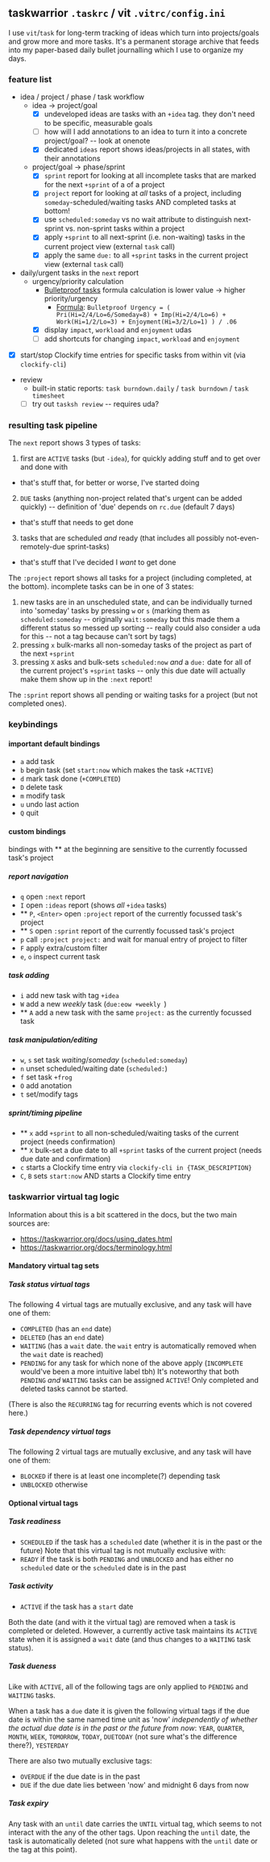 ## taskwarrior `.taskrc` / vit `.vitrc/config.ini`

I use `vit`/`task` for long-term tracking of ideas which turn into projects/goals and grow more and more tasks. It's a permanent storage archive that feeds into my paper-based daily bullet journalling which I use to organize my days.

### feature list

* idea / project / phase / task workflow
  * idea -> project/goal
    * [X] undeveloped ideas are tasks with an `+idea` tag. they don't need to be specific, measurable goals
    * [ ] how will I add annotations to an idea to turn it into a concrete project/goal? -- look at onenote
    * [X] dedicated `ideas` report shows ideas/projects in all states, with their annotations
  * project/goal -> phase/sprint
    * [X] `sprint` report for looking at all incomplete tasks that are marked for the next `+sprint` of a of a project
    * [X] `project` report for looking at *all* tasks of a project, including `someday`-scheduled/waiting tasks AND completed tasks at bottom!
    * [X] use `scheduled:someday` vs no wait attribute to distinguish next-sprint vs. non-sprint tasks within a project
    * [X] apply `+sprint` to all next-sprint (i.e. non-waiting) tasks in the current project view (external `task` call)
    * [X] apply the same `due:` to all `+sprint` tasks in the current project view (external `task` call)
* daily/urgent tasks in the `next` report
  * urgency/priority calculation
    * [Bulletproof tasks](https://www.notion.vip/bulletproof-tasks/) formula calculation is lower value -> higher priority/urgency
      * [Formula](https://www.notion.so/Bulletproof-Task-Formulas-5be62765ea5b465cb9a2dc38b950d8a5): `Bulletproof Urgency = ( Pri(Hi=2/4/Lo=6/Someday=8) + Imp(Hi=2/4/Lo=6) + Work(Hi=1/2/Lo=3) + Enjoyment(Hi=3/2/Lo=1) ) / .06`
    * [X] display `impact`, `workload` and `enjoyment` udas
    * [ ] add shortcuts for changing `impact`, `workload` and `enjoyment`
* [X] start/stop Clockify time entries for specific tasks from within vit (via `clockify-cli`)
* review
  * built-in static reports: `task burndown.daily` / `task burndown` / `task timesheet`
  * [ ] try out `tasksh review` -- requires uda?

### resulting task pipeline

The `next` report shows 3 types of tasks:
1. first are `ACTIVE` tasks (but `-idea`), for quickly adding stuff and to get over and done with
  * that's stuff that, for better or worse, I've started doing
2. `DUE` tasks (anything non-project related that's urgent can be added quickly) -- definition of 'due' depends on `rc.due` (default 7 days)
  * that's stuff that needs to get done
3. tasks that are scheduled *and* ready (that includes all possibly not-even-remotely-due sprint-tasks)
  * that's stuff that I've decided I *want* to get done

The `:project` report shows all tasks for a project (including completed, at the bottom). incomplete tasks can be in one of 3 states:
1. new tasks are in an unscheduled state, and can be individually turned into 'someday' tasks by pressing `w` or `s` (marking them as `scheduled:someday` -- originally `wait:someday` but this made them a different status so messed up sorting -- really could also consider a uda for this -- not a tag because can't sort by tags)
2. pressing `x` bulk-marks all non-someday tasks of the project as part of the next `+sprint`
3. pressing `X` asks and bulk-sets `scheduled:now` *and* a `due:` date for all of the current project's `+sprint` tasks -- only this due date will actually make them show up in the `:next` report!

The `:sprint` report shows all pending or waiting tasks for a project (but not completed ones).

### keybindings

#### important default bindings

* `a` add task
* `b` begin task (set `start:now` which makes the task `+ACTIVE`)
* `d` mark task done (`+COMPLETED`)
* `D` delete task
* `m` modify task
* `u` undo last action
* `Q` quit

#### custom bindings

bindings with ** at the beginning are sensitive to the currently focussed task's project

##### report navigation

* `q` open `:next` report
* `I` open `:ideas` report (shows *all* `+idea` tasks)
* ** `P`, `<Enter>` open `:project` report of the currently focussed task's project
* ** `S` open `:sprint` report of the currently focussed task's project
* `p` call `:project project:` and wait for manual entry of project to filter
* `F` apply extra/custom filter
* `e`, `o` inspect current task

##### task adding

* `i` add new task with tag `+idea`
* `W` add a new *weekly* task (`due:eow +weekly `)
* ** `A` add a new task with the same `project:` as the currently focussed task

##### task manipulation/editing

* `w`, `s` set task *waiting*/*someday* (`scheduled:someday`)
* `n` unset scheduled/waiting date (`scheduled:`)
* `f` set task `+frog`
* `O` add anotation
* `t` set/modify tags

##### sprint/timing pipeline

* ** `x` add `+sprint` to all non-scheduled/waiting tasks of the current project (needs confirmation)
* ** `X` bulk-set a due date to all `+sprint` tasks of the current project (needs due date and confirmation)
* `c` starts a Clockify time entry via `clockify-cli in {TASK_DESCRIPTION}`
* `C`, `B` sets `start:now` AND starts a Clockify time entry

<!-- previous:
`clockify-cli out`
-->

### taskwarrior virtual tag logic

Information about this is a bit scattered in the docs, but the two main sources are:
* https://taskwarrior.org/docs/using_dates.html
* https://taskwarrior.org/docs/terminology.html

#### Mandatory virtual tag sets

##### Task status virtual tags

The following 4 virtual tags are mutually exclusive, and any task will have one of them:

* `COMPLETED` (has an `end` date)
* `DELETED` (has an `end` date)
* `WAITING` (has a `wait` date. the `wait` entry is automatically removed when the `wait` date is reached)
* `PENDING` for any task for which none of the above apply (`INCOMPLETE` would've been a more intuitive label tbh)
It's noteworthy that both `PENDING` *and* `WAITING` tasks can be assigned `ACTIVE`! Only completed and deleted tasks cannot be started.

(There is also the `RECURRING` tag for recurring events which is not covered here.)

##### Task dependency virtual tags

The following 2 virtual tags are mutually exclusive, and any task will have one of them:

* `BLOCKED` if there is at least one incomplete(?) depending task
* `UNBLOCKED` otherwise

#### Optional virtual tags

##### Task readiness 

* `SCHEDULED` if the task has a `scheduled` date (whether it is in the past or the future)
Note that this virtual tag is not mutually exclusive with:
* `READY` if the task is both `PENDING` and `UNBLOCKED` and has either no `scheduled` date or the `scheduled` date is in the past

##### Task activity

* `ACTIVE` if the task has a `start` date

Both the date (and with it the virtual tag) are removed when a task is completed or deleted. However, a currently active task maintains its `ACTIVE` state when it is assigned a `wait` date (and thus changes to a `WAITING` task status).

##### Task dueness

Like with `ACTIVE`, all of the following tags are only applied to `PENDING` and `WAITING` tasks.

When a task has a `due` date it is given the following virtual tags if the due date is within the same named time unit as 'now' *independently of whether the actual due date is in the past or the future from now*: `YEAR`, `QUARTER`, `MONTH`, `WEEK`, `TOMORROW`, `TODAY`, `DUETODAY` (not sure what's the difference there?), `YESTERDAY`

There are also two mutually exclusive tags:
* `OVERDUE` if the due date is in the past
* `DUE` if the due date lies between 'now' and midnight 6 days from now

##### Task expiry

Any task with an `until` date carries the `UNTIL` virtual tag, which seems to not interact with the any of the other tags. Upon reaching the `until` date, the task is automatically deleted (not sure what happens with the `until` date or the tag at this point).
